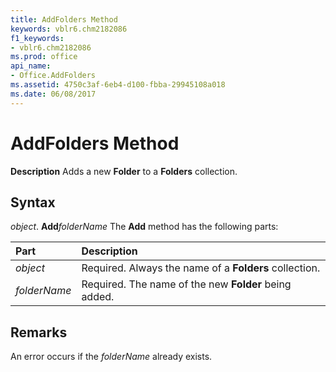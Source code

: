 ```yaml
---
title: AddFolders Method
keywords: vblr6.chm2182086
f1_keywords:
- vblr6.chm2182086
ms.prod: office
api_name:
- Office.AddFolders
ms.assetid: 4750c3af-6eb4-d100-fbba-29945108a018
ms.date: 06/08/2017
---
```



# AddFolders Method



 **Description**
Adds a new  **Folder** to a **Folders** collection.

## Syntax

_object_. **Add**_folderName_
The  **Add** method has the following parts:


|Part|Description|
|:-----|:-----|
| _object_|Required. Always the name of a  **Folders** collection.|
| _folderName_|Required. The name of the new  **Folder** being added.|

## Remarks

An error occurs if the  _folderName_ already exists.

